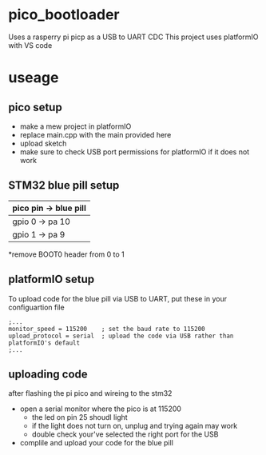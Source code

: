 # pico_bootloader
Uses a rasperry pi picp as a USB to UART CDC
This project uses platformIO with VS code 

# useage
## pico setup
* make a mew project in platformIO
* replace main.cpp with the main provided here
* upload sketch
* make sure to check USB port permissions for platformIO if it does not work

## STM32 blue pill setup
|pico pin  ->   blue pill|
|------------|
| gpio 0   ->   pa 10|
| gpio 1   ->   pa 9 |

*remove BOOT0 header from 0 to 1

## platformIO setup
To upload code for the blue pill via USB to UART, put these in your configuartion file 

```
;...
monitor_speed = 115200    ; set the baud rate to 115200
upload_protocol = serial  ; upload the code via USB rather than platformIO's default
;...
```

 
## uploading code 

after flashing the pi pico and wireing to the stm32  
* open a serial monitor where the pico is at 115200
  - the led on pin 25 shoudl light
  - if the light does not turn on, unplug and trying again may work
  - double check your've selected the right port for the USB
* complile and upload your code for the blue pill

<br><br>
<br><br>
